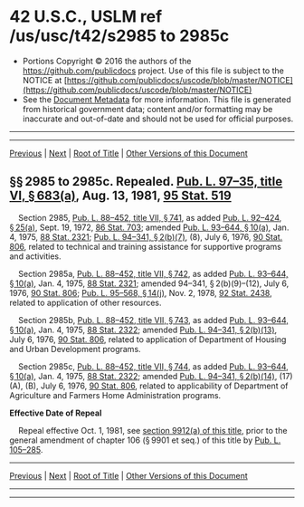 ---
---

# 42 U.S.C., USLM ref /us/usc/t42/s2985 to 2985c

* Portions Copyright © 2016 the authors of the https://github.com/publicdocs project.
  Use of this file is subject to the NOTICE at [https://github.com/publicdocs/uscode/blob/master/NOTICE](https://github.com/publicdocs/uscode/blob/master/NOTICE)
* See the [Document Metadata](././../../../../../..//README.md) for more information.
  This file is generated from historical government data; content and/or formatting may be inaccurate and out-of-date and should not be used for official purposes.

----------
----------

[Previous](./../../../../../..//us/usc/t42/ch34/schVII/ptD/m__us_usc_t42_ch34_schVII_ptD.md) | [Next](./../../../../../..//us/usc/t42/ch34/schVII/ptD/m__us_usc_t42_s2985c–1.md) | [Root of Title](./../../../../../../) | [Other Versions of this Document](https://publicdocs.github.io/go/links?ns=uslm&ref=%2Fus%2Fusc%2Ft42%2Fs2985+to+2985c)

## §§ 2985 to 2985c. Repealed. [Pub. L. 97–35, title VI, § 683(a)][/us/pl/97/35/s683/a], Aug. 13, 1981, [95 Stat. 519][/us/stat/95/519]

    Section 2985, [Pub. L. 88–452, title VII, § 741][/us/pl/88/452/s741], as added [Pub. L. 92–424, § 25(a)][/us/pl/92/424/s25/a], Sept. 19, 1972, [86 Stat. 703][/us/stat/86/703]; amended [Pub. L. 93–644, § 10(a)][/us/pl/93/644/s10/a], Jan. 4, 1975, [88 Stat. 2321][/us/stat/88/2321]; [Pub. L. 94–341, § 2(b)(7)][/us/pl/94/341/s2/b/7], (8), July 6, 1976, [90 Stat. 806][/us/stat/90/806], related to technical and training assistance for supportive programs and activities.

    Section 2985a, [Pub. L. 88–452, title VII, § 742][/us/pl/88/452/s742], as added [Pub. L. 93–644, § 10(a)][/us/pl/93/644/s10/a], Jan. 4, 1975, [88 Stat. 2321][/us/stat/88/2321]; amended 94–341, § 2(b)(9)–(12), July 6, 1976, [90 Stat. 806][/us/stat/90/806]; [Pub. L. 95–568, § 14(j)][/us/pl/95/568/s14/j], Nov. 2, 1978, [92 Stat. 2438][/us/stat/92/2438], related to application of other resources.

    Section 2985b, [Pub. L. 88–452, title VII, § 743][/us/pl/88/452/s743], as added [Pub. L. 93–644, § 10(a)][/us/pl/93/644/s10/a], Jan. 4, 1975, [88 Stat. 2322][/us/stat/88/2322]; amended [Pub. L. 94–341, § 2(b)(13)][/us/pl/94/341/s2/b/13], July 6, 1976, [90 Stat. 806][/us/stat/90/806], related to application of Department of Housing and Urban Development programs.

    Section 2985c, [Pub. L. 88–452, title VII, § 744][/us/pl/88/452/s744], as added [Pub. L. 93–644, § 10(a)][/us/pl/93/644/s10/a], Jan. 4, 1975, [88 Stat. 2322][/us/stat/88/2322]; amended [Pub. L. 94–341, § 2(b)(14)][/us/pl/94/341/s2/b/14], (17)(A), (B), July 6, 1976, [90 Stat. 806][/us/stat/90/806], related to applicability of Department of Agriculture and Farmers Home Administration programs.

 __Effective Date of Repeal__ 

    Repeal effective Oct. 1, 1981, see [section 9912(a) of this title][/us/usc/t42/s9912/a], prior to the general amendment of chapter 106 (§ 9901 et seq.) of this title by [Pub. L. 105–285][/us/pl/105/285].

----------

[Previous](./../../../../../..//us/usc/t42/ch34/schVII/ptD/m__us_usc_t42_ch34_schVII_ptD.md) | [Next](./../../../../../..//us/usc/t42/ch34/schVII/ptD/m__us_usc_t42_s2985c–1.md) | [Root of Title](./../../../../../../) | [Other Versions of this Document](https://publicdocs.github.io/go/links?ns=uslm&ref=%2Fus%2Fusc%2Ft42%2Fs2985+to+2985c)

----------
----------

[/us/pl/97/35/s683/a]: https://publicdocs.github.io/go/links?ns=uslm&ref=%2Fus%2Fpl%2F97%2F35%2Fs683%2Fa
[/us/stat/95/519]: https://publicdocs.github.io/go/links?ns=uslm&ref=%2Fus%2Fstat%2F95%2F519
[/us/pl/88/452/s741]: https://publicdocs.github.io/go/links?ns=uslm&ref=%2Fus%2Fpl%2F88%2F452%2Fs741
[/us/pl/92/424/s25/a]: https://publicdocs.github.io/go/links?ns=uslm&ref=%2Fus%2Fpl%2F92%2F424%2Fs25%2Fa
[/us/stat/86/703]: https://publicdocs.github.io/go/links?ns=uslm&ref=%2Fus%2Fstat%2F86%2F703
[/us/pl/93/644/s10/a]: https://publicdocs.github.io/go/links?ns=uslm&ref=%2Fus%2Fpl%2F93%2F644%2Fs10%2Fa
[/us/stat/88/2321]: https://publicdocs.github.io/go/links?ns=uslm&ref=%2Fus%2Fstat%2F88%2F2321
[/us/pl/94/341/s2/b/7]: https://publicdocs.github.io/go/links?ns=uslm&ref=%2Fus%2Fpl%2F94%2F341%2Fs2%2Fb%2F7
[/us/stat/90/806]: https://publicdocs.github.io/go/links?ns=uslm&ref=%2Fus%2Fstat%2F90%2F806
[/us/pl/88/452/s742]: https://publicdocs.github.io/go/links?ns=uslm&ref=%2Fus%2Fpl%2F88%2F452%2Fs742
[/us/pl/93/644/s10/a]: https://publicdocs.github.io/go/links?ns=uslm&ref=%2Fus%2Fpl%2F93%2F644%2Fs10%2Fa
[/us/stat/88/2321]: https://publicdocs.github.io/go/links?ns=uslm&ref=%2Fus%2Fstat%2F88%2F2321
[/us/stat/90/806]: https://publicdocs.github.io/go/links?ns=uslm&ref=%2Fus%2Fstat%2F90%2F806
[/us/pl/95/568/s14/j]: https://publicdocs.github.io/go/links?ns=uslm&ref=%2Fus%2Fpl%2F95%2F568%2Fs14%2Fj
[/us/stat/92/2438]: https://publicdocs.github.io/go/links?ns=uslm&ref=%2Fus%2Fstat%2F92%2F2438
[/us/pl/88/452/s743]: https://publicdocs.github.io/go/links?ns=uslm&ref=%2Fus%2Fpl%2F88%2F452%2Fs743
[/us/pl/93/644/s10/a]: https://publicdocs.github.io/go/links?ns=uslm&ref=%2Fus%2Fpl%2F93%2F644%2Fs10%2Fa
[/us/stat/88/2322]: https://publicdocs.github.io/go/links?ns=uslm&ref=%2Fus%2Fstat%2F88%2F2322
[/us/pl/94/341/s2/b/13]: https://publicdocs.github.io/go/links?ns=uslm&ref=%2Fus%2Fpl%2F94%2F341%2Fs2%2Fb%2F13
[/us/stat/90/806]: https://publicdocs.github.io/go/links?ns=uslm&ref=%2Fus%2Fstat%2F90%2F806
[/us/pl/88/452/s744]: https://publicdocs.github.io/go/links?ns=uslm&ref=%2Fus%2Fpl%2F88%2F452%2Fs744
[/us/pl/93/644/s10/a]: https://publicdocs.github.io/go/links?ns=uslm&ref=%2Fus%2Fpl%2F93%2F644%2Fs10%2Fa
[/us/stat/88/2322]: https://publicdocs.github.io/go/links?ns=uslm&ref=%2Fus%2Fstat%2F88%2F2322
[/us/pl/94/341/s2/b/14]: https://publicdocs.github.io/go/links?ns=uslm&ref=%2Fus%2Fpl%2F94%2F341%2Fs2%2Fb%2F14
[/us/stat/90/806]: https://publicdocs.github.io/go/links?ns=uslm&ref=%2Fus%2Fstat%2F90%2F806
[/us/usc/t42/s9912/a]: https://publicdocs.github.io/go/links?ns=uslm&ref=%2Fus%2Fusc%2Ft42%2Fs9912%2Fa
[/us/pl/105/285]: https://publicdocs.github.io/go/links?ns=uslm&ref=%2Fus%2Fpl%2F105%2F285


